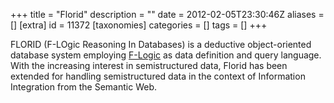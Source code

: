 +++
title = "Florid"
description = ""
date = 2012-02-05T23:30:46Z
aliases = []
[extra]
id = 11372
[taxonomies]
categories = []
tags = []
+++


FLORID (F-LOgic Reasoning In Databases) is a deductive object-oriented database system employing [F-Logic](https://en.wikipedia.org/wiki/FLogic) as data definition and query language. With the increasing interest in semistructured data, Florid has been extended for handling semistructured data in the context of Information Integration from the Semantic Web.
